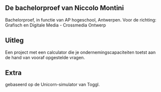 ## De bachelorproef van Niccolo Montini
Bachelorproef, in functie van AP hogeschool, Antwerpen. Voor de richting: Grafisch en Digitale Media - Crossmedia Ontwerp

## Uitleg
Een project met een calculator die je ondernemingscapaciteiten toetst aan de hand van vooraf opgestelde vragen.

## Extra 
gebaseerd op de Unicorn-simulator van Toggl.
